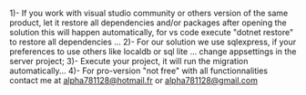 ﻿1)- If you work with visual studio community or others version of the same product, let it restore all dependencies and/or packages after opening the solution this will happen automatically, for vs code execute "dotnet restore" to restore all dependencies ...
﻿2)- For our solution we use sqlexpress, if your preferences to use others like localdb or sql lite ... change appsettings in the server project;
﻿3)- Execute your project, it will run the migration automatically...
﻿4)- For pro-version "not free" with all functionnalities contact me at alpha781128@hotmail.fr or alpha781128@gmail.com
